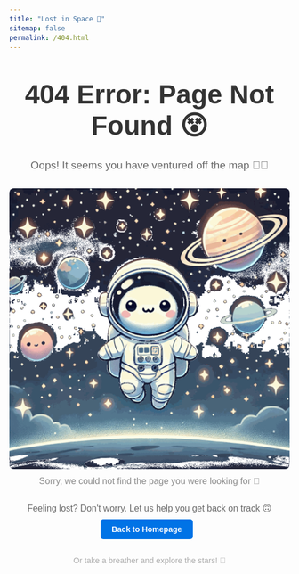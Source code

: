 ```yaml
---
title: "Lost in Space 🌌"
sitemap: false
permalink: /404.html
---
```


<div style="text-align: center; font-family: Arial, sans-serif; color: #333;">
  
  <h1 style="font-size: 3rem; margin-top: 50px;">404 Error: Page Not Found 😵</h1>
  
  <p style="font-size: 1.2rem; color: #666;">Oops! It seems you have ventured off the map 😶‍🌫️</p>
  
  <div style="margin-top: 30px;">
    <!-- Space-themed animation or image -->
    <img src="images/astronaut_floating.gif" alt="Lost in Space" style="border-radius: 8px; cursor: crosshair;">
    <p style="font-size: 1rem; color: #888; margin-top: 10px;">Sorry, we could not find the page you were looking for 🙁</p>
  </div>
  
  <p style="font-size: 1rem; color: #666; margin-top: 30px;">
    Feeling lost? Don't worry. Let us help you get back on track 🙃
  </p>
  
  <!-- Home and Contact Buttons -->
  <div style="margin-top: 20px;">
    <a href="https://sudarshanasrao.github.io/" style="text-decoration: none; font-weight: bold; color: #FFF; background-color: #0073e6; padding: 10px 20px; border-radius: 5px; margin-right: 10px;">Back to Homepage</a>
  </div>
  
  <!-- Footer Message -->
  <p style="font-size: 0.9rem; color: #aaa; margin-top: 40px;">Or take a breather and explore the stars! 🌠</p>
</div>
